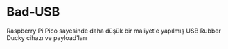 # Bad-USB
Raspberry Pi Pico sayesinde daha düşük bir maliyetle yapılmış USB Rubber Ducky cihazı ve payload'ları
